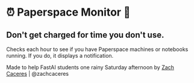 # :alarm_clock: Paperspace Monitor :money_with_wings:
## Don't get charged for time you don't use.

Checks each hour to see if you have Paperspace machines or notebooks running. If you do, it displays a notification.

Made to help FastAI students one rainy Saturday afternoon by [Zach Caceres](http://zachcaceres.com) | @zachcaceres
